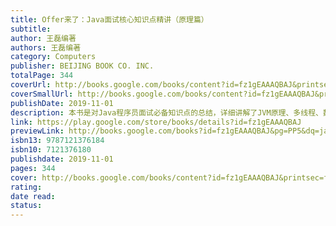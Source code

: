 ```yaml
---
title: Offer来了：Java面试核心知识点精讲（原理篇）
subtitle: 
author: 王磊编著
authors: 王磊编著
category: Computers
publisher: BEIJING BOOK CO. INC.
totalPage: 344
coverUrl: http://books.google.com/books/content?id=fz1gEAAAQBAJ&printsec=frontcover&img=1&zoom=1&edge=curl&source=gbs_api
coverSmallUrl: http://books.google.com/books/content?id=fz1gEAAAQBAJ&printsec=frontcover&img=1&zoom=5&edge=curl&source=gbs_api
publishDate: 2019-11-01
description: 本书是对Java程序员面试必备知识点的总结，详细讲解了JVM原理、多线程、数据结构和算法、分布式缓存、设计模式等面试必备知识点，在讲解时不拖泥带水，力求精简。
link: https://play.google.com/store/books/details?id=fz1gEAAAQBAJ
previewLink: http://books.google.com/books?id=fz1gEAAAQBAJ&pg=PP5&dq=java%E9%9D%A2%E8%AF%95&hl=&as_pt=BOOKS&cd=2&source=gbs_api
isbn13: 9787121376184
isbn10: 7121376180
publishdate: 2019-11-01
pages: 344
cover: http://books.google.com/books/content?id=fz1gEAAAQBAJ&printsec=frontcover&img=1&zoom=1&edge=curl&source=gbs_api
rating: 
date read: 
status:
---
```

